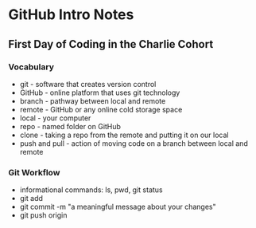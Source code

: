# GitHub Intro Notes

## First Day of Coding in the Charlie Cohort

### Vocabulary
- git - software that creates version control
- GitHub - online platform that uses git technology
- branch - pathway between local and remote
- remote - GitHub or any online cold storage space
- local - your computer
- repo - named folder on GitHub
- clone - taking a repo from the remote and putting it on our local
- push and pull - action of moving code on a branch between local and remote


### Git Workflow
- informational commands: ls, pwd, git status
- git add <file-name>
- git commit -m "a meaningful message about your changes"
- git push origin <branch-name>
